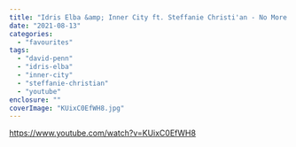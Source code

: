 ```yaml
---
title: "Idris Elba &amp; Inner City ft. Steffanie Christi'an - No More Looking Back (David Penn Extended Remix)"
date: "2021-08-13"
categories: 
  - "favourites"
tags: 
  - "david-penn"
  - "idris-elba"
  - "inner-city"
  - "steffanie-christian"
  - "youtube"
enclosure: ""
coverImage: "KUixC0EfWH8.jpg"
---
```


https://www.youtube.com/watch?v=KUixC0EfWH8
